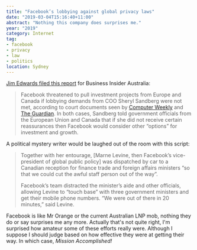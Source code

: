 ```yaml
---
title: "Facebook’s lobbying against global privacy laws"
date: "2019-03-04T15:16:40+11:00"
abstract: "Nothing this company does surprises me."
year: "2019"
category: Internet
tag:
- facebook
- privacy
- law
- politics
location: Sydney
---
```

[Jim Edwards filed this report] for Business Insider Australia:

> Facebook threatened to pull investment projects from Europe and Canada if lobbying demands from COO Sheryl Sandberg were not met, according to court documents seen by [Computer Weekly] and [The Guardian]. In both cases, Sandberg told government officials from the European Union and Canada that if she did not receive certain reassurances then Facebook would consider other “options” for investment and growth.

A political mystery writer would be laughed out of the room with this script:

> Together with her entourage, [Marne Levine, then Facebook’s vice-president of global public policy] was dispatched by car to a Canadian reception for finance trade and foreign affairs ministers “so that we could cut the awful staff person out of the way”.
> 
> Facebook’s team distracted the minister’s aide and other officials, allowing Levine to “touch base” with three government ministers and get their mobile phone numbers. “We were out of there in 20 minutes,” said Levine.

Facebook is like Mr Orange or the current Australian LNP mob, nothing they do or say surprises me any more. Actually that's not quite right, I'm surprised how amateur some of these efforts really were. Although I suppose I should judge based on how effective they were at getting their way. In which case, *Mission Accomplished!*

[Computer Weekly]: https://www.computerweekly.com/news/252458229/Facebook-asked-George-Osborne-to-influence-EU-data-protection-law
[The Guardian]: https://www.theguardian.com/technology/2019/mar/02/facebook-global-lobbying-campaign-against-data-privacy-laws-investment
[Jim Edwards filed this report]: https://www.businessinsider.com.au/facebook-threatened-to-pull-investment-from-ireland-and-canada-2019-3?r=US&IR=T
